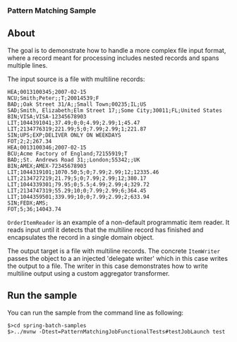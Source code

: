 ### Pattern Matching Sample

## About

The goal is to demonstrate how to handle a more complex file input
format, where a record meant for processing includes nested records
and spans multiple lines.

The input source is a file with multiline records:

```
HEA;0013100345;2007-02-15
NCU;Smith;Peter;;T;20014539;F
BAD;;Oak Street 31/A;;Small Town;00235;IL;US
SAD;Smith, Elizabeth;Elm Street 17;;Some City;30011;FL;United States
BIN;VISA;VISA-12345678903
LIT;1044391041;37.49;0;0;4.99;2.99;1;45.47
LIT;2134776319;221.99;5;0;7.99;2.99;1;221.87
SIN;UPS;EXP;DELIVER ONLY ON WEEKDAYS
FOT;2;2;267.34
HEA;0013100346;2007-02-15
BCU;Acme Factory of England;72155919;T
BAD;;St. Andrews Road 31;;London;55342;;UK
BIN;AMEX;AMEX-72345678903
LIT;1044319101;1070.50;5;0;7.99;2.99;12;12335.46
LIT;2134727219;21.79;5;0;7.99;2.99;12;380.17
LIT;1044339301;79.95;0;5.5;4.99;2.99;4;329.72
LIT;2134747319;55.29;10;0;7.99;2.99;6;364.45
LIT;1044359501;339.99;10;0;7.99;2.99;2;633.94
SIN;FEDX;AMS;
FOT;5;36;14043.74
```

`OrderItemReader` is an example of a non-default programmatic
item reader. It reads input until it detects that the multiline
record has finished and encapsulates the record in a single domain
object.

The output target is a file with multiline records.  The concrete
`ItemWriter` passes the object to a an injected 'delegate
writer' which in this case writes the output to a file.  The writer
in this case demonstrates how to write multiline output using a
custom aggregator transformer.

## Run the sample

You can run the sample from the command line as following:

```
$>cd spring-batch-samples
$>../mvnw -Dtest=PatternMatchingJobFunctionalTests#testJobLaunch test
```

